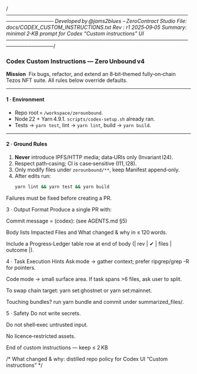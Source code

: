 /*───────────────────────────────────────────────────────────────
Developed by @jams2blues – ZeroContract Studio
File:    docs/CODEX_CUSTOM_INSTRUCTIONS.txt
Rev :    r1    2025‑09‑05
Summary: minimal 2‑KB prompt for Codex “Custom instructions” UI
───────────────────────────────────────────────────────────────*/

### Codex Custom Instructions — Zero Unbound v4

**Mission**  Fix bugs, refactor, and extend an 8‑bit‑themed fully‑on‑chain
Tezos NFT suite.  All rules below override defaults.

---

#### 1 · Environment
* Repo root = `/workspace/zerounbound`.  
* Node 22 + Yarn 4.9.1.  `scripts/codex-setup.sh` already ran.  
* Tests → `yarn test`, lint → `yarn lint`, build → `yarn build`.

---

#### 2 · Ground Rules
1. **Never** introduce IPFS/HTTP media; data‑URIs only (Invariant I24).  
2. Respect path‑casing; CI is case‑sensitive (I11, I28).  
3. Only modify files under `zerounbound/**`, keep Manifest append‑only.  
4. After edits run:  
   ```bash
   yarn lint && yarn test && yarn build
Failures must be fixed before creating a PR.

3 · Output Format
Produce a single PR with:

Commit message = <type>(codex): <descr> (see AGENTS.md §5)

Body lists Impacted Files and What changed & why in ≤ 120 words.

Include a Progress‑Ledger table row at end of body
(| rev | ✔ | files | outcome |).

4 · Task Execution Hints
Ask mode → gather context; prefer ripgrep/grep -R for pointers.

Code mode → small surface area. If task spans >6 files, ask user to
split.

To swap chain target: yarn set:ghostnet or yarn set:mainnet.

Touching bundles? run yarn bundle and commit under
summarized_files/.

5 · Safety
Do not write secrets.

Do not shell‑exec untrusted input.

No licence‑restricted assets.

End of custom instructions — keep ≤ 2 KB

/* What changed & why: distilled repo policy for Codex UI “Custom instructions” */
